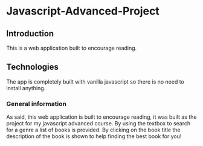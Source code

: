 # Javascript-Advanced-Project

## Introduction

This is a web application built to encourage reading.

## Technologies 

The app is completely built with vanilla javascript so there is no need to install anything.

### General information 

As said, this web application is built to encourage reading, it was built as the project for my javascript advanced course. By using the textbox to search for a genre a list of books is provided. By clicking on the book title the description of the book is shown to help finding the best book for you!


